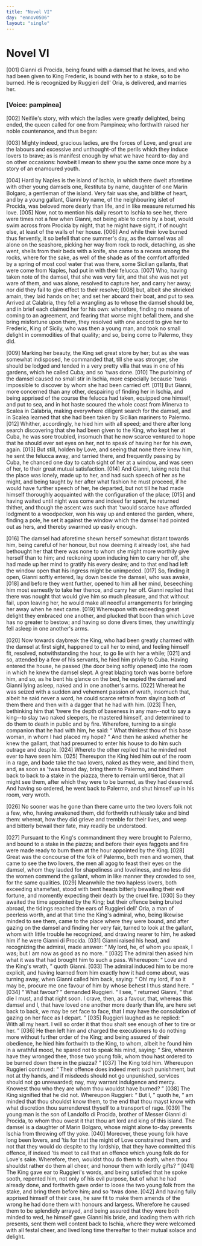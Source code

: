 ```yaml
---
title: "Novel VI"
day: "ennov0506"
layout: "single"
---
```

<div id="nov0506" type="novella" who="pampinea">
 <h1>
  Novel VI
 </h1>
 <argument>
  <p>
   <a name="p05060001">
    [001]
   </a>
   Gianni di Procida, being found with a damsel that he
 loves, and who had been given to King Frederic, is
 bound with her to a stake, so to be burned. He is
 recognized by Ruggieri dell' Oria, is delivered, and
 marries her.
  </p>
 </argument>
 <p>
  <h3>
   [Voice: pampinea]
  </h3>
 </p>
 <div3 type="commentary" who="author">
  <p>
   <a name="p05060002">
    [002]
   </a>
   Neifile's
   story, with which the ladies were greatly delighted,
 being ended, the queen called for one from Pampinea; who forthwith
 raised her noble countenance, and thus began:
  </p>
 </div3>
 <div3 type="commentary" who="pampinea">
  <p>
   <a name="p05060003">
    [003]
   </a>
   Mighty
 indeed, gracious ladies, are the forces of Love, and great are the
 labours and excessive and unthought-of the perils which they induce
 lovers to brave; as is manifest enough by what we have heard
 to-day and on other occasions: howbeit I mean to shew you the
 same once more by a story of an enamoured youth.
  </p>
 </div3>
 <p>
  <a name="p05060004">
   [004]
  </a>
  Hard by Naples is the island of Ischia, in which there dwelt
 aforetime with other young damsels one, Restituta by name, daughter
 of one Marin Bolgaro, a gentleman of the island. Very fair was
 she, and blithe of heart, and by a young gallant, Gianni by name,
 of the neighbouring islet of Procida, was beloved more dearly than
 life, and in like measure returned his love.
  <a name="p05060005">
   [005]
  </a>
  Now, not to mention his
 daily resort to Ischia to see her, there were times not a few when
 Gianni, not being able to come by a boat, would swim across from
 Procida by night, that he might have sight, if of nought else, at
 least of the walls of her house.
  <a name="p05060006">
   [006]
  </a>
  And while their love burned thus
 fervently, it so befell that one summer's day, as the damsel was all
 alone on the seashore, picking her way from rock to rock, detaching,
 as she went, shells from their beds with a knife, she came to a recess
 among the rocks, where for the sake, as well of the shade as of the
 comfort afforded by a spring of most cool water that was there,
  some Sicilian gallants, that were come from Naples, had put in with
 their felucca.
  <a name="p05060007">
   [007]
  </a>
  Who, having taken note of the damsel, that she was
 very fair, and that she was not yet ware of them, and was alone,
 resolved to capture her, and carry her away; nor did they fail to
 give effect to their resolve;
  <a name="p05060008">
   [008]
  </a>
  but, albeit she shrieked amain, they laid
 hands on her, and set her aboard their boat, and put to sea. Arrived
 at Calabria, they fell a wrangling as to whose the damsel should be,
 and in brief each claimed her for his own: wherefore, finding no
 means of coming to an agreement, and fearing that worse might
 befall them, and she bring misfortune upon them, they resolved with
 one accord to give her to Frederic, King of Sicily, who was then a
 young man, and took no small delight in commodities of that
 quality; and so, being come to Palermo, they did.
 </p>
 <p>
  <a name="p05060009">
   [009]
  </a>
  Marking her beauty, the King set great store by her; but as she
 was somewhat indisposed, he commanded that, till she was stronger,
 she should be lodged and tended in a very pretty villa that was in
 one of his gardens, which he called Cuba; and so 'twas done.
  <a name="p05060010">
   [010]
  </a>
  The
 purloining of the damsel caused no small stir in Ischia, more especially
 because 'twas impossible to discover by whom she had been
 carried off.
  <a name="p05060011">
   [011]
  </a>
  But Gianni, more concerned than any other, despairing
 of finding her in Ischia, and being apprised of the course the felucca
 had taken, equipped one himself, and put to sea, and in hot haste
 scoured the whole coast from Minerva to Scalea in Calabria, making
 everywhere diligent search for the damsel, and in Scalea learned
 that she had been taken by Sicilian mariners to Palermo.
  <a name="p05060012">
   [012]
  </a>
  Whither,
 accordingly, he hied him with all speed; and there after long search
 discovering that she had been given to the King, who kept her at
 Cuba, he was sore troubled, insomuch that he now scarce ventured
 to hope that he should ever set eyes on her, not to speak of having
 her for his own, again.
  <a name="p05060013">
   [013]
  </a>
  But still, holden by Love, and seeing that
 none there knew him, he sent the felucca away, and tarried there,
 and frequently passing by Cuba, he chanced one day to catch sight
 of her at a window, and was seen of her, to their great mutual
 satisfaction.
  <a name="p05060014">
   [014]
  </a>
  And Gianni, taking note that the place was lonely,
 made up to her, and had such speech of her as he might, and being
 taught by her after what fashion he must proceed, if he would have
 further speech of her, he departed, but not till he had made himself
 thoroughly acquainted with the configuration of the place;
  <a name="p05060015">
   [015]
  </a>
  and
  having waited until night was come and indeed far spent, he returned
 thither, and though the ascent was such that 'twould scarce have
 afforded lodgment to a woodpecker, won his way up and entered the
 garden, where, finding a pole, he set it against the window which
 the damsel had pointed out as hers, and thereby swarmed up easily
 enough.
 </p>
 <p>
  <a name="p05060016">
   [016]
  </a>
  The damsel had aforetime shewn herself somewhat distant
 towards him, being careful of her honour, but now deeming it
 already lost, she had bethought her that there was none to whom
 she might more worthily give herself than to him; and reckoning
 upon inducing him to carry her off, she had made up her mind to
 gratify his every desire; and to that end had left the window open
 that his ingress might be unimpeded.
  <a name="p05060017">
   [017]
  </a>
  So, finding it open, Gianni
 softly entered, lay down beside the damsel, who was awake,
  <a name="p05060018">
   [018]
  </a>
  and
 before they went further, opened to him all her mind, beseeching
 him most earnestly to take her thence, and carry her off. Gianni
 replied that there was nought that would give him so much pleasure,
 and that without fail, upon leaving her, he would make all needful
 arrangements for bringing her away when he next came.
  <a name="p05060019">
   [019]
  </a>
  Whereupon
 with exceeding great delight they embraced one another, and
 plucked that boon than which Love has no greater to bestow; and
 having so done divers times, they unwittingly fell asleep in one
 another's arms.
 </p>
 <p>
  <a name="p05060020">
   [020]
  </a>
  Now towards daybreak the King, who had been greatly charmed
 with the damsel at first sight, happened to call her to mind, and
 feeling himself fit, resolved, notwithstanding the hour, to go lie with
 her a while;
  <a name="p05060021">
   [021]
  </a>
  and so, attended by a few of his servants, he hied him
 privily to Cuba. Having entered the house, he passed (the door
 being softly opened) into the room in which he knew the damsel
 slept. A great blazing torch was borne before him, and so, as he
 bent his glance on the bed, he espied the damsel and Gianni lying
 asleep, naked and in one another's arms.
  <a name="p05060022">
   [022]
  </a>
  Whereat he was seized
 with a sudden and vehement passion of wrath, insomuch that, albeit
 he said never a word, he could scarce refrain from slaying both of
 them there and then with a dagger that he had with him.
  <a name="p05060023">
   [023]
  </a>
  Then,
 bethinking him that 'twere the depth of baseness in any man--not
 to say a king--to slay two naked sleepers, he mastered himself, and
 determined to do them to death in public and by fire. Wherefore,
  turning to a single companion that he had with him, he said:
  <q direct="unspecified">
   What thinkest thou of this base woman, in whom I had placed
 my hope?
  </q>
  And then he asked whether he knew the gallant, that
 had presumed to enter his house to do him such outrage and despite.
  <a name="p05060024">
   [024]
  </a>
  Whereto the other replied that he minded not ever to have seen
 him.
  <a name="p05060025">
   [025]
  </a>
  Thereupon the King hied him out of the room in a rage,
 and bade take the two lovers, naked as they were, and bind them,
 and, as soon as 'twas broad day, bring them to Palermo, and bind
 them back to back to a stake in the piazza, there to remain until
 tierce, that all might see them, after which they were to be burned,
 as they had deserved. And having so ordered, he went back to
 Palermo, and shut himself up in his room, very wroth.
 </p>
 <p>
  <a name="p05060026">
   [026]
  </a>
  No sooner was he gone than there came unto the two lovers folk
 not a few, who, having awakened them, did forthwith ruthlessly take
 and bind them: whereat, how they did grieve and tremble for
 their lives, and weep and bitterly bewail their fate, may readily be
 understood.
 </p>
 <p>
  <a name="p05060027">
   [027]
  </a>
  Pursuant to the King's commandment they were brought to
 Palermo, and bound to a stake in the piazza; and before their eyes
 faggots and fire were made ready to burn them at the hour appointed
 by the King.
  <a name="p05060028">
   [028]
  </a>
  Great was the concourse of the folk of Palermo, both
 men and women, that came to see the two lovers, the men all agog
 to feast their eyes on the damsel, whom they lauded for shapeliness
 and loveliness, and no less did the women commend the gallant,
 whom in like manner they crowded to see, for the same qualities.
  <a name="p05060029">
   [029]
  </a>
  Meanwhile the two hapless lovers, both exceeding shamefast, stood
 with bent heads bitterly bewailing their evil fortune, and momently
 expecting their death by the cruel fire.
  <a name="p05060030">
   [030]
  </a>
  So they awaited the time
 appointed by the King; but their offence being bruited abroad, the
 tidings reached the ears of Ruggieri dell' Oria, a man of peerless
 worth, and at that time the King's admiral, who, being likewise
 minded to see them, came to the place where they were bound, and
 after gazing on the damsel and finding her very fair, turned to look
 at the gallant, whom with little trouble he recognized, and drawing
 nearer to him, he asked him if he were Gianni di Procida.
  <a name="p05060031">
   [031]
  </a>
  Gianni
 raised his head, and recognizing the admiral, made answer:
  <q direct="unspecified">
   My
 lord, he, of whom you speak, I was; but I am now as good as no
 more.
  </q>
  <a name="p05060032">
   [032]
  </a>
  The admiral then asked him what it was that had brought
  him to such a pass. Whereupon:
  <q direct="unspecified">
   Love and the King's wrath,
  </q>
  quoth Gianni.
  <a name="p05060033">
   [033]
  </a>
  The admiral induced him to be more explicit, and
 having learned from him exactly how it had come about, was turning
 away, when Gianni called him back, saying:
  <q direct="unspecified">
   Oh! my lord, if so
 it may be, procure me one favour of him by whose behest I thus
 stand here.
  </q>
  <a name="p05060034">
   [034]
  </a>
  <q direct="unspecified">
   What favour?
  </q>
  demanded Ruggieri.
  <q direct="unspecified">
   I see,
  </q>
  returned Gianni,
  <q direct="unspecified">
   that die I must, and that right soon. I crave,
 then, as a favour, that, whereas this damsel and I, that have loved one
 another more dearly than life, are here set back to back, we may be
 set face to face, that I may have the consolation of gazing on her
 face as I depart.
  </q>
  <a name="p05060035">
   [035]
  </a>
  Ruggieri laughed as he replied:
  <q direct="unspecified">
   With all my
 heart. I will so order it that thou shalt see enough of her to tire or
 her.
  </q>
  <a name="p05060036">
   [036]
  </a>
  He then left him and charged the executioners to do nothing
 more without further order of the King; and being assured of their
 obedience, he hied him forthwith to the King, to whom, albeit he
 found him in a wrathful mood, he spared not to speak his mind,
 saying:
  <q direct="unspecified">
   Sire, wherein have they wronged thee, those two young
 folk, whom thou hast ordered to be burned down there in the
 piazza?
  </q>
  <a name="p05060037">
   [037]
  </a>
  The King told him. Whereupon Ruggieri continued:
  <q direct="unspecified">
   Their offence does indeed merit such punishment, but not at thy
 hands, and if misdeeds should not go unpunished, services should not
 go unrewarded; nay, may warrant indulgence and mercy. Knowest
 thou who they are whom thou wouldst have burned?
  </q>
  <a name="p05060038">
   [038]
  </a>
  The King
 signified that he did not. Whereupon Ruggieri:
  <q direct="unspecified">
   But I,
  </q>
  quoth
 he,
  <q direct="unspecified">
   am minded that thou shouldst know them, to the end that thou
 mayst know with what discretion thou surrenderest thyself to a
 transport of rage.
   <a name="p05060039">
    [039]
   </a>
   The young man is the son of Landolfo di
 Procida, brother of Messer Gianni di Procida, to whom thou owest
 it that thou art lord and king of this island. The damsel is a
 daughter of Marin Bolgaro, whose might alone to-day prevents
 Ischia from throwing off thy yoke.
   <a name="p05060040">
    [040]
   </a>
   Moreover, these young folk
 have long been lovers, and 'tis for that the might of Love constrained
 them, and not that they would do despite to thy lordship, that they
 have committed this offence, if indeed 'tis meet to call that an
 offence which young folk do for Love's sake. Wherefore, then,
 wouldst thou do them to death, when thou shouldst rather do them
 all cheer, and honour them with lordly gifts?
  </q>
  <a name="p05060041">
   [041]
  </a>
  The King gave ear
 to Ruggieri's words, and being satisfied that he spoke sooth, repented
  him, not only of his evil purpose, but of what he had already done,
 and forthwith gave order to loose the two young folk from the
 stake, and bring them before him; and so 'twas done.
  <a name="p05060042">
   [042]
  </a>
  And having
 fully apprised himself of their case, he saw fit to make them amends
 of the wrong he had done them with honours and largess. Wherefore
 he caused them to be splendidly arrayed, and being assured that
 they were both minded to wed, he himself gave Gianni his bride,
 and loading them with rich presents, sent them well content back to
 Ischia, where they were welcomed with all festal cheer, and lived
 long time thereafter to their mutual solace and delight.
 </p>
</div>